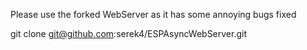  
 Please use the forked WebServer as it has some annoying bugs fixed
 
 git clone git@github.com:serek4/ESPAsyncWebServer.git